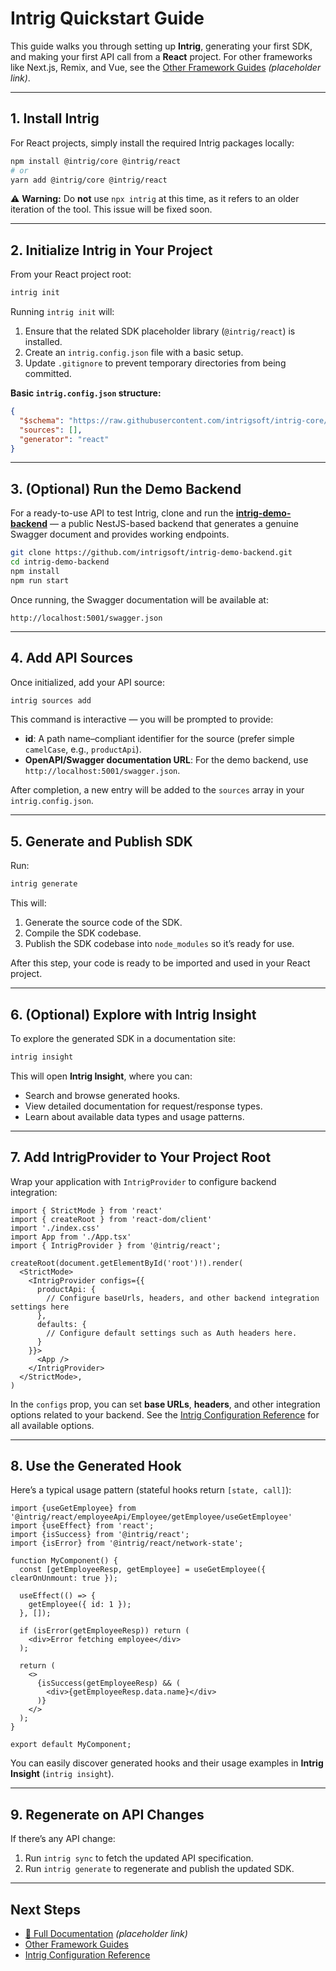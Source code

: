 # Intrig Quickstart Guide

This guide walks you through setting up **Intrig**, generating your first SDK, and making your first API call from a **React** project. For other frameworks like Next.js, Remix, and Vue, see the [Other Framework Guides](#) *(placeholder link)*.

---

## **1. Install Intrig**

For React projects, simply install the required Intrig packages locally:

```bash
npm install @intrig/core @intrig/react
# or
yarn add @intrig/core @intrig/react
```

⚠️ **Warning:** Do **not** use `npx intrig` at this time, as it refers to an older iteration of the tool. This issue will be fixed soon.

---

## **2. Initialize Intrig in Your Project**

From your React project root:

```bash
intrig init
```

Running `intrig init` will:

1. Ensure that the related SDK placeholder library (`@intrig/react`) is installed.
2. Create an `intrig.config.json` file with a basic setup.
3. Update `.gitignore` to prevent temporary directories from being committed.

**Basic `intrig.config.json` structure:**

```json
{
  "$schema": "https://raw.githubusercontent.com/intrigsoft/intrig-core/refs/heads/main/docs/schema.json",
  "sources": [],
  "generator": "react"
}
```

---

## **3. (Optional) Run the Demo Backend**

For a ready-to-use API to test Intrig, clone and run the **[intrig-demo-backend](https://github.com/intrigsoft/intrig-demo-backend)** — a public NestJS-based backend that generates a genuine Swagger document and provides working endpoints.

```bash
git clone https://github.com/intrigsoft/intrig-demo-backend.git
cd intrig-demo-backend
npm install
npm run start
```

Once running, the Swagger documentation will be available at:

```
http://localhost:5001/swagger.json
```

---

## **4. Add API Sources**

Once initialized, add your API source:

```bash
intrig sources add
```

This command is interactive — you will be prompted to provide:

* **id**: A path name–compliant identifier for the source (prefer simple `camelCase`, e.g., `productApi`).
* **OpenAPI/Swagger documentation URL**: For the demo backend, use `http://localhost:5001/swagger.json`.

After completion, a new entry will be added to the `sources` array in your `intrig.config.json`.

---

## **5. Generate and Publish SDK**

Run:

```bash
intrig generate
```

This will:

1. Generate the source code of the SDK.
2. Compile the SDK codebase.
3. Publish the SDK codebase into `node_modules` so it’s ready for use.

After this step, your code is ready to be imported and used in your React project.

---

## **6. (Optional) Explore with Intrig Insight**

To explore the generated SDK in a documentation site:

```bash
intrig insight
```

This will open **Intrig Insight**, where you can:

* Search and browse generated hooks.
* View detailed documentation for request/response types.
* Learn about available data types and usage patterns.

---

## **7. Add IntrigProvider to Your Project Root**

Wrap your application with `IntrigProvider` to configure backend integration:

```tsx
import { StrictMode } from 'react'
import { createRoot } from 'react-dom/client'
import './index.css'
import App from './App.tsx'
import { IntrigProvider } from '@intrig/react';

createRoot(document.getElementById('root')!).render(
  <StrictMode>
    <IntrigProvider configs={{
      productApi: {
        // Configure baseUrls, headers, and other backend integration settings here
      },
      defaults: {
        // Configure default settings such as Auth headers here.
      }
    }}>
      <App />
    </IntrigProvider>
  </StrictMode>,
)
```

In the `configs` prop, you can set **base URLs**, **headers**, and other integration options related to your backend. See the [Intrig Configuration Reference](#) for all available options.

---

## **8. Use the Generated Hook**

Here’s a typical usage pattern (stateful hooks return `[state, call]`):

```tsx
import {useGetEmployee} from '@intrig/react/employeeApi/Employee/getEmployee/useGetEmployee'
import {useEffect} from 'react';
import {isSuccess} from '@intrig/react';
import {isError} from '@intrig/react/network-state';

function MyComponent() {
  const [getEmployeeResp, getEmployee] = useGetEmployee({ clearOnUnmount: true });

  useEffect(() => {
    getEmployee({ id: 1 });
  }, []);
  
  if (isError(getEmployeeResp)) return (
    <div>Error fetching employee</div>
  );

  return (
    <>
      {isSuccess(getEmployeeResp) && (
        <div>{getEmployeeResp.data.name}</div>
      )}
    </>
  );
}

export default MyComponent;
```

You can easily discover generated hooks and their usage examples in **Intrig Insight** (`intrig insight`).

---

## **9. Regenerate on API Changes**

If there’s any API change:

1. Run `intrig sync` to fetch the updated API specification.
2. Run `intrig generate` to regenerate and publish the updated SDK.

---

## **Next Steps**

* [📄 Full Documentation](https://intrig.dev) *(placeholder link)*
* [Other Framework Guides](#)
* [Intrig Configuration Reference](#)
